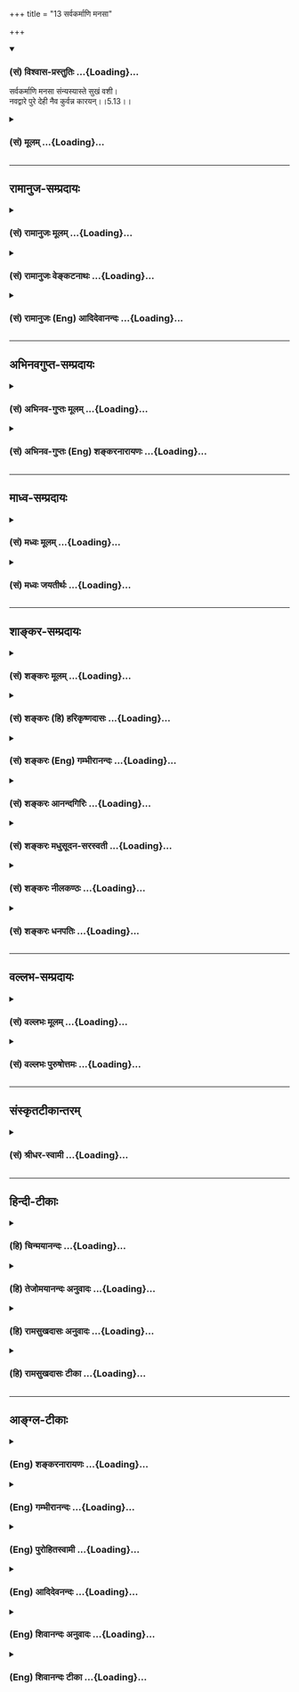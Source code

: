 +++
title = "13 सर्वकर्माणि मनसा"

+++
<div class="js_include" newlevelforh1="3" title="(सं) विश्वास-प्रस्तुतिः" unfilled url="/purANam/mahAbhAratam/06-bhIShma-parva/02-bhagavad-gItA-parva/saMskRtam/vishvAsa-prastutiH/05_karma-saMnyAsa-yogaH/13_sarvakarmANi_mana.md">
<details open><summary><h3>(सं) विश्वास-प्रस्तुतिः ...{Loading}...</h3></summary>

सर्वकर्माणि मनसा संन्यस्यास्ते सुखं वशी।  
नवद्वारे पुरे देही नैव कुर्वन्न कारयन्।।5.13।।
</details>
</div>
<div class="js_include collapsed" newlevelforh1="3" title="(सं) मूलम्" unfilled url="/purANam/mahAbhAratam/06-bhIShma-parva/02-bhagavad-gItA-parva/saMskRtam/mUlam/05_karma-saMnyAsa-yogaH/13_sarvakarmANi_mana.md">
<details><summary><h3>(सं) मूलम् ...{Loading}...</h3></summary>

सर्वकर्माणि मनसा संन्यस्यास्ते सुखं वशी।  
नवद्वारे पुरे देही नैव कुर्वन्न कारयन्।।5.13।।
</details>
</div>


_________________
## रामानुज-सम्प्रदायः
<div class="js_include collapsed" newlevelforh1="3" title="(सं) रामानुजः मूलम्" unfilled url="/purANam/mahAbhAratam/06-bhIShma-parva/02-bhagavad-gItA-parva/saMskRtam/rAmAnujaH/mUlam/05_karma-saMnyAsa-yogaH/13_sarvakarmANi_mana.md">
<details><summary><h3>(सं) रामानुजः मूलम् ...{Loading}...</h3></summary>

।।5.13।। आत्मनः प्राचीनकर्ममूलदेहसम्बन्धप्रयुक्तम् इदं कर्मणां कर्तृत्वं
न स्वरूपप्रयुक्तम् इति विवेकविषयेण **मनसा** सर्वाणि **कर्माणि नवद्वारे
पुरे सन्यस्य वशी देही** स्वयं देहाधिष्ठानप्रयत्नम् **अकुर्वन्** देहेन
**न एव कारयन् सुखम् आस्ते। साक्षाद् आत्मनः स्वाभाविकरूपम् आह**

</details>
</div>
<div class="js_include collapsed" newlevelforh1="3" title="(सं) रामानुजः वेङ्कटनाथः" unfilled url="/purANam/mahAbhAratam/06-bhIShma-parva/02-bhagavad-gItA-parva/saMskRtam/rAmAnujaH/venkaTanAthaH/05_karma-saMnyAsa-yogaH/13_sarvakarmANi_mana.md">
<details><summary><h3>(सं) रामानुजः वेङ्कटनाथः ...{Loading}...</h3></summary>

  
  
।।5.13।। नैव किञ्चित्करोमि इत्यादेःफले सक्तो निबध्यते 5।12 इत्यन्तस्य
सङ्कलितार्थमुत्तरश्लोकसङ्गत्यर्थमाह अत इति। अनन्तरश्लोकार्थमाहअथेति।
शरीराश्रितेन्द्रियप्राणेषु कर्तृत्वसन्न्यासाभिधानादनन्तरं तदाश्रये शरीर
एव कर्तृत्वसन्न्यास उच्यत इति सङ्गतिः। शरीर कर्तृत्वसन्न्यासं प्रति
करणतयोक्तस्य मनसः करणीभावानुगुणव्यापारं दर्शयितुंआत्मन इत्याद्युक्तम्।
नहि देवादिदेहसम्बन्धमात्रकृतं पुण्यपापकर्तृत्वं
तत्सम्बन्धमात्रस्याकर्मवश्येऽपि सद्भावात् अतःप्राचीनकर्ममूलेत्युक्तम्।
मुख्यैः सप्तभिरर्वाक् द्वाभ्यां चात्र नवद्वारता पुरमेकादशद्वारम्
कठो.2।5।1 इति श्रुतौ तु नाभिब्रह्मरन्ध्राभ्यां सहैकादशद्वारतोक्तिः। पुरे
सन्न्यस्येति पुरस्य सन्न्यसनक्रियाधिकरणत्वेनान्वयः प्रकृतानुपयुक्त इति
भावः। नवद्वारे पुरे इति
निर्देशःसावयवत्वनिरवयवत्वसच्छिद्रत्वनिश्छिद्रत्वपृथुत्वाणुत्वस्वतन्त्रत्वपरतन्त्रत्वनियन्तृत्वनियन्तव्यत्वादिभिर्देहात्मनो
विवेकस्य प्रदर्शनार्थः। स्वयमिति देहादिपारतन्त्र्यरहित इत्यर्थः यद्वा
परिशुद्धेन स्वेन रूपेणेति भावः। वशी अभिमानबलात्काराद्यविषय इत्यर्थः।
प्रयत्नाश्रयत्वशरीरस्पन्दनादिहेतुत्वयोरौपाधिकत्वात्नैव कुर्वन्
इत्याद्युक्तम्। सुखमास्ते कर्तृत्वाभिमानप्रयुक्तक्लेशादिरहित आस्त
इत्यर्थः। पुरमिव शरीरं पौरानिवेन्द्रियाणि सार्वभौममिव परमात्मानं
भृत्यमिव स्वात्मानं पश्यतो भवति हि स्वास्थ्यम्। देहात्मभ्रमे हि
पुरादिष्वासीनोऽहमिति मन्यते तन्निवृत्तौ च देह एव पुरस्थानीयो भवतीति
भावः।  
  

</details>
</div>
<div class="js_include collapsed" newlevelforh1="3" title="(सं) रामानुजः (Eng) आदिदेवानन्दः" unfilled url="/purANam/mahAbhAratam/06-bhIShma-parva/02-bhagavad-gItA-parva/saMskRtam/rAmAnujaH/english/AdidevAnandaH/05_karma-saMnyAsa-yogaH/13_sarvakarmANi_mana.md">
<details><summary><h3>(सं) रामानुजः (Eng) आदिदेवानन्दः ...{Loading}...</h3></summary>

5.13 The embodied self who is self-controlled, renounces all actions to
the city of nine gates, i.e., the body with its sensory and motor
functions which are nine in number. He discriminates that all actions
are due to conjunction of the self with the body which is rooted in
previous Karmas, and is not by Its own nature. \[It means that the self
merely rests in the body, without any identification with bodily
activities.\] Sri Krsna now teaches the natural condition of the self as
It is:

</details>
</div>


_________________
## अभिनवगुप्त-सम्प्रदायः
<div class="js_include collapsed" newlevelforh1="3" title="(सं) अभिनव-गुप्तः मूलम्" unfilled url="/purANam/mahAbhAratam/06-bhIShma-parva/02-bhagavad-gItA-parva/saMskRtam/abhinava-guptaH/mUlam/05_karma-saMnyAsa-yogaH/13_sarvakarmANi_mana.md">
<details><summary><h3>(सं) अभिनव-गुप्तः मूलम् ...{Loading}...</h3></summary>

।।5.13।। सर्वेति। यथा वेश्मान्तर्गतस्य पुंसो न गृहगतैर्जीर्णत्वादिभिः
योगः एवं मम चक्षुरादिच्छिद्रगवाक्षनवकालंकृतदेहगेहगतस्य न तद्धर्मयोगः।

</details>
</div>
<div class="js_include collapsed" newlevelforh1="3" title="(सं) अभिनव-गुप्तः (Eng) शङ्करनारायणः" unfilled url="/purANam/mahAbhAratam/06-bhIShma-parva/02-bhagavad-gItA-parva/saMskRtam/abhinava-guptaH/english/shankaranArAyaNaH/05_karma-saMnyAsa-yogaH/13_sarvakarmANi_mana.md">
<details><summary><h3>(सं) अभिनव-गुप्तः (Eng) शङ्करनारायणः ...{Loading}...</h3></summary>

5.13 Sarva - etc. \[He would view as\] : 'Just as for a person within a
house there is no connection with dilapidation etc., that are found in
the house, in the same way for me too residing in the body-house
beautified with nine windows in the form of openings like the eyes etc.,
there is no connection with its attributes.' For -

</details>
</div>


_________________
## माध्व-सम्प्रदायः
<div class="js_include collapsed" newlevelforh1="3" title="(सं) मध्वः मूलम्" unfilled url="/purANam/mahAbhAratam/06-bhIShma-parva/02-bhagavad-gItA-parva/saMskRtam/madhvaH/mUlam/05_karma-saMnyAsa-yogaH/13_sarvakarmANi_mana.md">
<details><summary><h3>(सं) मध्वः मूलम् ...{Loading}...</h3></summary>

।।5.13।। पुनः सन्न्यासशब्दार्थं स्पष्टयति सर्वकर्माणीति। मनसेति
विशेषणादभिमानत्यागः।

</details>
</div>
<div class="js_include collapsed" newlevelforh1="3" title="(सं) मध्वः जयतीर्थः" unfilled url="/purANam/mahAbhAratam/06-bhIShma-parva/02-bhagavad-gItA-parva/saMskRtam/madhvaH/jayatIrthaH/05_karma-saMnyAsa-yogaH/13_sarvakarmANi_mana.md">
<details><summary><h3>(सं) मध्वः जयतीर्थः ...{Loading}...</h3></summary>

।।5.13।। सर्वकर्माणि इत्यस्य स्वरूपेण कर्मत्यागोऽर्थ इति प्रतीतिनिवारणाय
प्रतिपाद्यमाह **पुनरि**ति। प्राक्कर्तृत्वाभिमानत्याग उक्तः इदानीं तु
कारयितृत्वाभिमानत्यागोऽपीति स्पष्टनम्। स्वरूपेण कर्मत्याग एवोच्यत
इत्येतन्निराचष्टे **मनसे**ति। अन्यथा तद्व्यर्थं स्यादिति भावः।

</details>
</div>


_________________
## शाङ्कर-सम्प्रदायः
<div class="js_include collapsed" newlevelforh1="3" title="(सं) शङ्करः मूलम्" unfilled url="/purANam/mahAbhAratam/06-bhIShma-parva/02-bhagavad-gItA-parva/saMskRtam/shankaraH/mUlam/05_karma-saMnyAsa-yogaH/13_sarvakarmANi_mana.md">
<details><summary><h3>(सं) शङ्करः मूलम् ...{Loading}...</h3></summary>

।।5.13।। सर्वाणि कर्माणि **सर्वकर्माणि संन्यस्य** परित्यज्य नित्यं
नैमित्तिकं काम्यं प्रतिषिद्धं च तानि सर्वाणि कर्माणि **मनसा**
विवेकबुद्ध्या कर्मादौ अकर्मसंदर्शनेन संत्यज्येत्यर्थः **आस्ते** तिष्ठति
**सुखम्।** त्यक्तवाङ्मनःकायचेष्टः निरायासः प्रसन्नचित्तः आत्मनः अन्यत्र
निवृत्तसर्वबाह्यप्रयोजनः इति सुखम् आस्ते इत्युच्यते। **वशी** जितेन्द्रिय
इत्यर्थः। क्व कथम् आस्ते इति आह **नवद्वारे पुरे।** सप्त शीर्षण्यानि
आत्मन उपलब्धिद्वाराणि अवाग् द्वे मूत्रपुरीषविसर्गार्थे तैः द्वारैः
नवद्वारं पुरम् उच्यते शरीरम् पुरमिव पुरम् आत्मैकस्वामिकम्
तदर्थप्रयोजनैश्च इन्द्रियमनोबुद्धिविषयैः अनेकफलविज्ञानस्य उत्पादकैः
पौरैरिव अधिष्ठितम्। तस्मिन् नवद्वारे पुरे देही सर्वं कर्म संन्यस्य आस्ते
किं विशेषणेन सर्वो हि देही संन्यासी असंन्यासी वा देहे एव आस्ते तत्र
अनर्थकं विशेषणमिति। उच्यते यस्तु अज्ञः देही
देहेन्द्रियसंघातमात्रात्मदर्शी स सर्वोऽपि गेहे भूमौ आसने वा आसे इति
मन्यते। न हि देहमात्रात्मदर्शिनः गेहे इव देहे आसे इति प्रत्ययः संभवति।
देहादिसंघातव्यतिरिक्तात्मदर्शिनस्तु देहे आसे इति प्रत्ययः उपपद्यते।
परकर्मणां च परस्मिन् आत्मनि अविद्यया अध्यारोपितानां विद्यया विवेकज्ञानेन
मनसा संन्यास उपपद्यते। उत्पन्नविवेकज्ञानस्य सर्वकर्मसंन्यासिनोऽपि गेहे
इव देहे एव नवद्वारे पुरे आसनम् प्रारब्धफलकर्मसंस्कारशेषानुवृत्त्या देह
एव विशेषविज्ञानोत्पत्तेः। देहे एव आस्ते इति अस्त्येव विशेषणफलम्
विद्वदविद्वत्प्रत्ययभेदापेक्षत्वात्।।  
  
यद्यपि कार्यकरणकर्माणि अविद्यया आत्मनि अध्यारोपितानि संन्यस्यास्ते
इत्युक्तम् तथापि आत्मसमवायि तु कर्तृत्वं कारयितृत्वं च स्यात् इति
आशङ्क्य आह **नैव कुर्वन्** स्वयम् **न** च कार्यकरणानि **कारयन्**
क्रियासु प्रवर्तयन्। किं यत् तत् कर्तृत्वं कारयितृत्वं च देहिनः
स्वात्मसमवायि सत् संन्यासात् न संभवति यथा गच्छतो गतिः
गमनव्यापारपरित्यागे न स्यात् तद्वत् किं वा स्वत एव आत्मनः न अस्ति इति
अत्र उच्यते न अस्ति आत्मनः स्वतः कर्तृत्वं कारयितृत्वं च। उक्तं हि
अविकार्योऽयमुच्यते (गीता 2.25) शरीरस्थोऽपि न करोति न लिप्यते (गीता
13.31) इति। ध्यायतीव लेलायतीव (बृ0 उ₀ 4.34) इति श्रुतेः।। किञ्च

</details>
</div>
<div class="js_include collapsed" newlevelforh1="3" title="(सं) शङ्करः (हि) हरिकृष्णदासः" unfilled url="/purANam/mahAbhAratam/06-bhIShma-parva/02-bhagavad-gItA-parva/saMskRtam/shankaraH/hindI/harikRShNadAsaH/05_karma-saMnyAsa-yogaH/13_sarvakarmANi_mana.md">
<details><summary><h3>(सं) शङ्करः (हि) हरिकृष्णदासः ...{Loading}...</h3></summary>

।।5.13।। परंतु जो यथार्थ ज्ञानी है वह ( वशी जितेन्द्रिय पुरुष ) समस्त
कर्मोंको मनसे छोड़कर अर्थात् नित्य नैमित्तिक काम्य और निषिद्ध इन सब
कर्मोंको कर्मादिमें अकर्मदर्शनरूप विवेकबुद्धिके द्वारा त्यागकर सुखपूर्वक
स्थित हो जाता है। मन वाणी और शरीरकी चेष्टाको छोड़कर परिश्रमरहित
प्रसन्नचित्त और आत्मासे अतिरिक्त अन्य सब बाह्य प्रयोजनोंसे निवृत्त हुआ (
वह ) सुखपूर्वक स्थित होता है ऐसे कहा जाता है। वशी जितेन्द्रिय पुरुष कहाँ
और कैसे रहता है सो कहते हैं नौ द्वारवाले पुरमें रहता है। अभिप्राय यह कि
दो कान दो नेत्र दो नासिका और एक मुख शब्दादि विषयोंको उपलब्ध करनेके ये
सात द्वार शरीरके ऊपरी भागमें हैं और मलमूत्रका त्याग करनेके लिये दो
नीचेके अङ्गमें हैं इन नौ द्वारोंवाला शरीर पुर कहलाता है। शरीर भी एक
पुरकी भाँति पुर है जिसका स्वामी आत्मा है उस आत्माके लिये ही जिनके सब
प्रयोजन हैं एवं जो अनेक फल और विज्ञानके उत्पादक हैं उन इन्द्रिय मन
बुद्धि और विषयरूप पुरवासियोंसे जो युक्त है उस नौ द्वारवाले पुरमें देही
सब कर्मोंको छोड़कर रहता है। पू₀ इस विशेषणसे क्या सिद्ध हुआ संन्यासी हो
चाहे असंन्यासी सभी जीव शरीरमें ही रहते हैं। इस स्थलमें विशेषण देना
व्यर्थ है। उ₀ जो अज्ञानी जीव शरीर और इन्द्रियोंके संघातमात्रको आत्मा
माननेवाले हैं। वे सब घरमें भूमिपर या आसनपर बैठता हूँ ऐसे ही माना करते
हैं क्योंकि देहमात्रमें आत्मबुद्धियुक्त अज्ञानियोंको घरकी भाँति शरीरमें
रहता हूँ यह ज्ञान होना सम्भव नहीं। परंतु देहादिसंघातसे आत्मा भिन्न है
ऐसा जाननेवाले विवेकीको मैं शरीरमें रहता हूँ यह प्रतीति हो सकती है। तथा
निर्लेप आत्मामें अविद्यासे आरोपित जो परकीय ( देहइन्द्रियादिके ) कर्म हैं
उनका विवेकविज्ञानरूप विद्याद्वारा मनसे संन्यास होना भी सम्भव है। जिससे
विवेकविज्ञान उत्पन्न हो गया है ऐसे सर्वकर्मसंन्यासीका भी घरमें रहनेकी
भाँति नौ द्वारवाले शरीररूप पुरमें रहना प्रारब्धकर्मोंके अवशिष्ट
संस्कारोंकी अनुवृत्तिसे बन सकता है क्योंकि शरीरमें ही प्रारब्धफलभोगका
विशेष ज्ञान होना सम्भव है। अतः ज्ञानी और अज्ञानीकी प्रतीतिके भेदकी
अपेक्षासे देहे एव आस्ते इस विशेषणका फल अवश्य ही है। यद्यपि कार्य करण और
कर्म जो अविद्यासे आत्मामें आरोपित हैं उन्हें छोड़कर रहता है ऐसा कहा है
तथापि आत्मासे नित्य सम्बन्ध रखनेवाले कर्तापन और करानेकी प्रेरकता ये
दोनों भाव तो उस ( आत्मा ) में रहेंगे ही। इस शङ्कापर कहते हैं स्वयं न
करता हुआ और शरीरइन्द्रियादिसे न करवाता हुआ अर्थात् उनको कर्मोंमें
प्रवृत्त न करता हुआ ( रहता है )। पू₀ जैसे गमन करनेवालेकी गति गमनरूप
व्यापारका त्याग करनेसे नहीं रहती वैसे ही आत्मामें जो कर्तृत्व और
कारयितृत्व हैं वह क्या आत्माके नित्य सम्बन्धी होते हुए ही संन्याससे नहीं
रहते अथवा स्वभावसे ही आत्मामें नहीं हैं उ₀ आत्मामें कर्तृत्व और
कारयितृत्व स्वभावसे ही नहीं हैं क्योंकि यह आत्मा विकाररहित कहा जाता है।
हे कौन्तेय यह आत्मा शरीरमें स्थित हुआ भी न करता है और न लिप्त होता है।
ऐसा कह चुके हैं एवं ध्यान करता हुआसा क्रिया करता हुआसा। इस श्रुतिसे भी
यही सिद्ध होता है।

</details>
</div>
<div class="js_include collapsed" newlevelforh1="3" title="(सं) शङ्करः (Eng) गम्भीरानन्दः" unfilled url="/purANam/mahAbhAratam/06-bhIShma-parva/02-bhagavad-gItA-parva/saMskRtam/shankaraH/english/gambhIrAnandaH/05_karma-saMnyAsa-yogaH/13_sarvakarmANi_mana.md">
<details><summary><h3>(सं) शङ्करः (Eng) गम्भीरानन्दः ...{Loading}...</h3></summary>

5.13 Aste, he continues; sukham, happily; sannyasya, having given up;
sarva-karmani, all actions-nitya, naimittika, kamya and nisiddha
(prohibited actions); \[See note on p. 128.-Tr.\] manasa, mentally,
through discriminating wisdom-i.e. having given up (all actions) by
seeing inaction in action, etc. Freed from the activities of speech,
mind and body, effortles, placid in mind, and devoid of all external
wants which are different from the Self, he continues happily. This is
what has been said. Where and how does the vasi, man of self-control,
i.e. one who has his organs under control, remain; This is being
answered: Nava-dvare pure, in the town with nine gates, of which seven
\[Two ears, two eyes nostrils, and mouth.\] are in the head for one's
own experiences, and two are below for urination and defecation. As
possessed of those gates, it is called the 'town with nine gates'. Being
like a town, the body is called a town with the Self as its only master.
And it is inhabited by the organs, mind, intellect and objects, like
citizens, as it were, which serve its needs and which are productive of
many results and experience. Renouncing all actions, the dehi, embodied
one, resides in that town with nine gates. Objection: What is the need
of this specification; For all embodied beings, be they monks or not,
reside in bodies to be sure! That being so, the specification is
needless. The answer is: The embodied one, however, who is
unenlightened, who perceives merely the aggregate of the body and organs
as the Self, he, in his totality, thinks, 'I am in a house, on the
ground, or on the seat.' For one who experiences the body alone as the
Self, there can certainly be no such conviction as, 'I am in the body,
like one's being in a house.' But, for one who realizes the Self as
distinct from the aggregate of body etc. it becomes reasonable to have
the conviction, 'I am in the bdoy. It is reasonable that as a result of
knowledge in the form of discriminating wisdom, there can be a mental
renunciation of the actions of others, which have been ignorantly
superimposed on the supreme Self. Even in the case of one in whom has
arisen discriminating wisdom and who has renounced all actions, there
can be, like staying in a house, the continuance in the body itself-the
town with nine gates-as a conseence of the persistence of the remnants
of the results of past actions which have started bearing fruit, because
the awareness of being distinct (from the body) arises while one is in
the body itself. Form the point of veiw of the difference between the
convictions of the enlightened and the unenlightened persons, the
alifying words, 'He continues in the body itself', do have a purpose to
serve. Although it has been stated that one continues (in the body) by
relinishing actions of the body and organs ignorantly superimposed on
the Self, still there may be the apprehesion that direct or indirect
agentship inheres in the Self. Anticipating this, the Lord says: na eva
kurvan, without himself doing anything at all; and na karayan, not
causing (others) to do, (not) inducing the body and organs to activity.
Objection: Is it that the direct or indirect agentship of the embodied
one inheres in the Self and ceases to be after renunciation, as the
movement of a traveller ceases with the stoppage of his movement; Or, is
it that they do not exist owing to the very nature of the Self; As to
this, the answer is: The Self by Its nature has neither direct nor
indirect agentship. For it was stated, 'It is said that৷৷.This (Self) is
unchangeable' (2.25). 'O son of Kunti, although existing in the body, It
does not act, nor is It affected' (13.31). And it is also stated in the
Upanisad, 'It seems to meditate, as it were; It seems to move, as it
were' (Br. 4.3.7).

</details>
</div>
<div class="js_include collapsed" newlevelforh1="3" title="(सं) शङ्करः आनन्दगिरिः" unfilled url="/purANam/mahAbhAratam/06-bhIShma-parva/02-bhagavad-gItA-parva/saMskRtam/shankaraH/AnandagiriH/05_karma-saMnyAsa-yogaH/13_sarvakarmANi_mana.md">
<details><summary><h3>(सं) शङ्करः आनन्दगिरिः ...{Loading}...</h3></summary>

।।5.13।। तर्हि फले सक्तिं त्यक्त्वा सर्वैरपि कर्तव्यमिति कर्मसंन्यासस्य
निरवकाशत्वमित्याशङ्क्याऽविदुषः सकाशाद्विदुषो विशेषं दर्शयति
**यस्त्विति।** सर्वकर्मपरित्यागे प्राप्तं मरणं व्यावर्तयति **आस्त इति।**
वृत्तिं लभमानोऽपि शरीरतापेनाध्यात्मिकादिना तप्यमानस्तिष्ठतीति
चेन्नेत्याह **सुखमिति।** कार्यकरणसंघातपारवश्यं पर्युदस्यति **वशीति।**
आसनस्यापेक्षितमधिकरणं निर्दिशति **नवेति।** देहसंबन्धाभिमानाभासवत्त्वमाह
**देहीति।** मनसा सर्वकर्मसंन्यासेऽपि लोकसंग्रहार्थं बहिः सर्वं कर्म
कर्तव्यमिति प्राप्तं प्रत्याह **नैवेति।** तान्येव सर्वाणि कर्माणि
परित्याज्यानि विशिनष्टि **नित्यमिति।** तेषां परित्यागे हेतुमाह तानीति।
यदुक्तं सुखमास्त इति तदुपपादयति **त्यक्तेति।** जितेन्द्रियत्वं
कायवशीकारस्याप्युपलक्षणम् द्वे श्रोत्रे द्वे चक्षुषी द्वे नासिके
वागेकेति सप्त शीर्षण्यानि शिरोगतानि शब्दाद्युपलब्धिद्वाराणि। अथापि कथं
नवद्वारत्वमधोगताभ्यां पायूपस्थाभ्यां सहेत्याह **अर्वागिति।** शरीरस्य
पुरसाम्यं स्वामिना पौरैश्चाधिष्ठितत्वेन दर्शयति **आमेत्यादिना।** यद्यपि
देहे जीवनत्वाद्देहसंबन्धाभिमानाभासवानवतिष्ठते तथापि प्रवासीव परगेहे
तत्पूजापरिभवादिभिरप्रहृष्यन्नविषीदन्व्यामोहादिरहितश्च तिष्ठतीति मत्वाह
**तस्मिन्निति।** विशेषणमाक्षिपति **किमिति।** तदनुपपत्तिमेव दर्शयति
**सर्वो हीति।** सर्वसाधारणे देहावस्थाने संन्यस्य देहे तिष्ठति विद्वानिति
विशेषणमकिंचित्करमिति फलितमाह **तत्रेति।** विशेषणफलं दर्शयन्नुत्तरमाह
**उच्यत इति।** किमविवेकिनं प्रति विशेषणानर्थक्यं चोद्यते किं वा विवेकिनं
प्रतीति विकल्प्याद्यमङ्गीकरोति **यस्त्विति।** अज्ञत्वं देहित्वेहेतुः।
तदेव देहित्वं स्फुटयति **देहेति।** संघातात्मदर्शिनोऽपि देहे
स्थितिप्रतिभासः स्यादिति चेन्नेत्याह **नहीति।** द्वितीयं दूषयति
**देहादीति।** गृहादिषु देहस्यावस्थानेनात्मावस्थानभ्रमव्यावृत्त्यर्थं
देहे विद्वानास्त इति विशेषणमुपपद्यते विवेकवतो
देहेऽवस्थानप्रतिभाससंभवादित्यर्थः। ननु विवेकिनो देहावस्थानप्रतिभानेऽपि
वाङ्मनोदेहव्यापारात्मनां कर्मणां तस्मिन्प्रसङ्गाभावात्तत्त्यागेन
कुतस्तस्य देहेऽवस्थानमुच्यते तत्राह **परकर्मणां चेति।** ननु विवेकिनो
दिगाद्यनवच्छिन्नबाह्याभ्यन्तराविक्रियब्रह्मात्मतां मन्यमानस्य कुतो
देहेऽवस्थानमास्थातुं शक्यते तत्राह **उत्पन्नेति।** तत्र हेतुमाह
**प्रारब्धेति।** यदि प्रारब्धफलं धर्माधर्मात्मकं कर्म तस्योपभुक्तस्य
शेषादनुपभुक्ताद्देहादिसंस्कारोऽनुवर्तते तदनुवृत्त्या च तत्रैव देहे
विशेषविज्ञानमवस्थानविषयमुपपद्यतेऽतो विवेकवतः संन्यासिनो
देहेऽवस्थानव्यपदेशः संभवतीत्यर्थः। अविद्वत्प्रत्ययापेक्षया
विशेषणासंभवेऽपि विद्वत्प्रत्ययापेक्षया विशेषणमर्थवदित्युपसंहरति **देह
एवेति।** देहे स्वावस्थानविषयो
विद्वत्प्रत्ययस्तदविषयश्चाविद्वत्प्रत्ययस्तयोरेवं भेदे
विद्वत्प्रत्ययापेक्षया विशेषणमर्थवदित्युपसंहरन्नेव हेतुं विशदयति
**विद्वदिति।** आरोपितकर्तृत्वाद्यभावेऽपि स्वगतकर्तृत्वादि
दुर्वारमित्याशङ्कामनूद्य दूषयति **यद्यपीत्यादिना।** क्रियासु
प्रवर्तयन्नास्त इति पूर्वेण संबन्धः। पूर्वस्यापि शतुरेवमेव संबन्धः।
कर्तृत्वं कारयितृत्वं चात्मनो नेत्यत्र विचारयति **किमिति।** यत्कर्तृत्वं
कारयितृत्वं च तत्किं देहिनः स्वात्मसमवायि सदेव संन्यासान्न भवतीत्युच्यते
यथा गच्छतो देवदत्तस्य स्वगतैव गतिस्तत्स्थित्या त्यागान्न भवत्यथ वा
स्वारस्येन कर्तृत्वं कारयितृत्वं चात्मनो नास्तीति वक्तव्यमाद्ये
सक्रियत्वं द्वितीये कूटस्थत्वमित्यर्थः। द्वितीयं पक्षमाश्रित्योत्तरमाह
**अत्रेति।** उक्तेऽर्थे वाक्योपक्रममनुकूलयति **उक्तं हीति।** तत्रैव
वाक्यशेषमपि संवादयति **शरीरस्थोऽपीति।** स्मृत्युक्तेऽर्थे श्रुतिमपि
दर्शयति **ध्यायतीवेति।** उपाधिगतैव सर्वा विक्रिया नात्मनि
स्वतोऽस्तीत्यर्थः।

</details>
</div>
<div class="js_include collapsed" newlevelforh1="3" title="(सं) शङ्करः मधुसूदन-सरस्वती" unfilled url="/purANam/mahAbhAratam/06-bhIShma-parva/02-bhagavad-gItA-parva/saMskRtam/shankaraH/madhusUdana-sarasvatI/05_karma-saMnyAsa-yogaH/13_sarvakarmANi_mana.md">
<details><summary><h3>(सं) शङ्करः मधुसूदन-सरस्वती ...{Loading}...</h3></summary>

।।5.13।। अशुद्धचित्तस्य केवलात्संन्यासात्कर्मयोगः श्रेयानिति पूर्वोक्तं
प्रपञ्च्याधुना शुद्धचित्तस्य सर्वकर्मसंन्यास एव श्रेयानित्याह नित्यं
नैमित्तिकं काम्यं प्रतिषिद्धं चेति सर्वाणि कर्माणि मनसाकर्मण्यकर्म यः
पश्येत् इत्यत्रोक्तेनाकर्त्रात्मस्वरूपसम्यग्दर्शनेन संन्यस्य परित्यज्य
प्रारब्धकर्मवशादास्ते तिष्ठत्येव। किं दुःखेन नेत्याह सुखमनायासेन
आयासहेतुकायवाङ्मनोव्यापारशून्यत्वात्। कायवाङ्मनांसि स्वच्छन्दानि कुतो न
व्याप्रियन्ते तत्राह वशी स्ववशीकृतकार्यकरणसंघातः। क्वास्ते। नवद्वारे
पुरे। द्वे श्रोत्रे द्वे चक्षुषी द्वे नासिके वागेकेति शिरसि सप्त द्वे
पायूपस्थाख्ये अध इति नवद्वारविशिष्टे देहे। देही देहभिन्नात्मदर्शी
प्रवासीव
परगेहेतत्पूजापरिभवादिभिरप्रहृष्यन्नविषीदन्नहंकारममकारशून्यस्तिष्ठति।
अज्ञो हि देहतादात्म्याभिमानाद्देह एव नतु देही। सच
देहाधिकरणमेवात्मनोऽधिकरणं मन्यमानो गृहे भूमावासने वाहमास इत्यभिमन्यते
नतु देहेऽहमास इति भेददर्शनाभावात्। संघातव्यतिरिक्तात्मदर्शी तु
सर्वकर्मसंन्यासी भेददर्शनाद्देहेऽहमास इति प्रतिपद्यते। अतएव
देहादिव्यापाराणामविद्ययात्मन्यक्रिये समारोपितानां विद्यया बाधएव
सर्वकर्मसंन्यास इत्युच्यते। एतस्मादेवाज्ञवैलक्षण्याद्युक्तं विशेषणं
नवद्वारे पुर आस्त इति। ननु देहादिव्यापाराणामात्मन्यारोपितानां
नौव्यापाराणां तीरस्थवृक्ष इव विद्यया बाधेऽपि स्वव्यापारेणात्मनः
कर्तृत्वं देहादिव्यापारेषु कारयितृत्वं च स्यादिति नेत्याह नैव कुर्वन्न
कारयन् आस्त इति संबन्धः।

</details>
</div>
<div class="js_include collapsed" newlevelforh1="3" title="(सं) शङ्करः नीलकण्ठः" unfilled url="/purANam/mahAbhAratam/06-bhIShma-parva/02-bhagavad-gItA-parva/saMskRtam/shankaraH/nIlakaNThaH/05_karma-saMnyAsa-yogaH/13_sarvakarmANi_mana.md">
<details><summary><h3>(सं) शङ्करः नीलकण्ठः ...{Loading}...</h3></summary>

।।5.13।। एवमविद्वान्फलासक्त्यनासक्तिवशात्कर्मभिर्बध्यते न बध्यते
चेत्युक्तम् विद्वांस्तु तद्विपरीत इत्याह **सर्वकर्माणीति।** वशी
जितचित्तः समाधिस्थो योगी नवद्वारे नवैव पञ्चज्ञानेन्द्रियाणि षष्ठः
प्राणस्तेनैव तत्प्रवर्त्यानां कर्मेन्द्रियाणां संग्रहः।
बुद्ध्यहंकारचित्तानीति नव। एतानि द्वाराणीव पुरपतेर्जीवस्य भोगार्थं
विषयप्रवेशस्थानानि यस्मिन्नवद्वारे शरीराख्ये पुरे
विचित्रवासनाकल्पितानन्तविषयवति अनेकैः कर्मसचिवैरधिष्ठिते
सुखदुःखादिनानापण्यवति मनसा सर्वद्वारोद्धाटनकुञ्चिकया सह सर्वाणि कर्माणि
पुरपतिरिव राजकार्याणि संन्यस्य सुखं निर्विकल्पसंविन्मात्ररूपेणास्ते।
कर्माणि क्षेत्रस्यैव धर्मो नत्वात्मन इति क्षेत्रे त्यक्तुं शक्यान्येव।
तथाच श्रुतिःशरीरे पाप्मनो हित्वा इति। यत्र सुहार्दः सुकृतो मदन्ते विहाय
रोगं तन्वा्ँस्वायाम् इति च। देही सन् देहाभिमानकाले।
व्युत्थानेऽपीत्यर्थः। तदापि नैव कुर्वन्नास्ते नापि कारयन्नास्ते
राजेवामात्येषु निहितभारः। समाधौ क्षेत्रेण सहात्मनः संबन्धाभावदर्शनात्।
यद्वा नवद्वाराणि चक्षुःश्रोत्रनासाबिलद्वन्द्वानि षट् सप्तमं मुखं अधस्तने
द्वे इति। अस्मिन्पक्षे इन्द्रियाणि परिचारका बुद्धिरमात्योऽहंकारो युवराज
इत्यादिकमूह्यम्। विदुषः कर्मसंबन्ध एव नास्ति दूरे तत्फलासक्त्यनासक्ती
इति भावः।

</details>
</div>
<div class="js_include collapsed" newlevelforh1="3" title="(सं) शङ्करः धनपतिः" unfilled url="/purANam/mahAbhAratam/06-bhIShma-parva/02-bhagavad-gItA-parva/saMskRtam/shankaraH/dhanapatiH/05_karma-saMnyAsa-yogaH/13_sarvakarmANi_mana.md">
<details><summary><h3>(सं) शङ्करः धनपतिः ...{Loading}...</h3></summary>

।।5.13।। एवमशुद्धचित्तस्याविदुषः संन्यासात्कर्मयोगो विशिष्यत
इत्युपपादितम्। शुद्धचित्तः परमार्थदर्शी कथमास्त इत्यपेक्षायामाह
**सर्वेति।** सर्वाणि नित्यं नैमित्तिकं काम्यं प्रतिषिद्धं चेति तानि
कर्माणि मनसा विवेकबुद्य्धा कर्मादावकर्मदर्शनेन संत्यज्य सुखमास्ते
दुःखहेतुसर्वव्यापारोपरभात्। यतः वशी जितेन्द्रियः। क्व आस्त इत्यत आह।
नवद्वारे पुरे। द्वे श्रोत्रे नेत्रे नासिके मुखं चेति सप्त शिरसि अवाक्
द्वे मूत्रपुरीषविसर्गार्थे। एवं नवद्वारयुक्ते पुरे नगरस्थानीये
आत्मेकस्वामिके इन्द्रियाणि परिचारकाः बुद्धिरमात्योऽहंकारो युवराजो
मनःशिल्पीत्येवंरुपैरिन्द्रियादिभिः पौरेरधिष्ठिते आस्ते। यतो देही
देहाद्य्वतिरिक्तात्मदर्शी। यस्त्वज्ञः सतु देहात्मदर्शी गेहादावास्तेऽतो
युक्तं विशेषणम्। यद्यप्येवं तथाप्यात्मसमवायित्वेन कर्तृत्वकारयितृत्वे
तस्य स्यातामित्यत आह। नैव कुर्वन्स्वयं न च कारयन् कार्यकरणानि क्रियासु
प्रवर्तयन्नास्त इति संबन्धः। यत्तु वशी विवेकवैराग्यसंपन्नो नवद्वारे पुरे
मानुषे शरीरे सुखमास्त इति संबन्धः। यद्यपि नवद्वारं श्वमार्जारादिशरीरमपि
भवति तथापि वशिशब्दसंयोगान्मानुषमिति लभ्यते। सुखमिति क्रियाविशेषणम्।
अनेनान्तःकरणस्य हर्षशोकादयः परिणामा निराकृताः। वशीत्यत्र वैराग्योक्त्या
रागाद्यपरपर्यायकामतदवस्थाविशेषक्रोधरूपावन्तःकरणपरिणामौ वारितौ।
विवेकोक्त्या चाहंकारतन्निबन्धनममकाराध्यासौ चिन्तनात्मकचित्तपरिणामं च
निराकृत्य विशुद्धचिदाकारतया बुद्धेरवस्थानमुक्तम्। ततश्च
विशुद्धचिदाकारबुद्धिपरिणाम एव निष्कृष्टो वशिशब्देनोक्तः। किं कृत्वेत्यत
आह। मनसा सह सर्वकर्माणि संन्यस्य त्यागेन ज्ञानमप्युपलक्ष्यते। ततश्च
संन्यस्यात्मानं ज्ञात्वा सुखमास्त इति ज्ञेयम्। वशिनं विशिनष्टि
**अदेहीति।** देहो लिङ्गशरीरं तद्रहितः। अयमाशयः षोडशकलात्मा हि पुरुषः।
तत्र भूतेन्द्रियप्राणाः प्रवर्त्याः। प्रवर्तकमन्तःकरणम्। तच्च
बुद्धिसंकल्पकतया। सर्वो हि बुद्य्धा निश्चित्य मनसा संकल्प्य प्रवर्तते।
तत्र मनस्त्यागेन विज्ञानकर्मत्यागः संभवतीति क्वेदानीं लिङ्गदेहः। नहि
शिरसि च्छिन्ने कबन्धो देहतां प्रतिपद्यते इति मनसेत्युक्तम्। बुद्धिस्तु
सर्वाकारपरित्यागेन चिन्मात्र उपसंक्रान्ताहंकारदीनां तु कथापि
विवेकेनोमन्मूलितेतीतरे व्याचख्युः। तत्रेदं वक्तव्यम् वशिशब्दयोगं विनापि
सर्वकर्माणीत्यादेर्योगात् प्रकरणाच्च मानुषशरीरमेवोपलभ्यते। सर्वकर्माणि
संन्यस्येत्यनेन निषिद्धादिमननरुपमानसकर्मत्यागे मनस्त्यागसिद्य्धा
त्यागकरणस्यापेक्षितत्वेन च सहशब्दध्याहृत्य पृथङ्यनस्त्यागवर्तनमसंगतम्।
किंच विवेकयुक्तमेव मनस्त्यागोऽतो विवेकयुक्तेन मनसा सर्वकर्माणि
संन्यस्येत्येव युक्तम्। एतेन वशिशब्देन विवेकवैराग्ययुक्तत्ववर्णनं
प्रत्युक्तम्। वशिशब्दस्य स्वतन्त्रवाचि त्वेन जितेन्द्रियत्वप्रतीत्या
इतरोक्तार्थस्यार्थिकार्थत्वात्। यदप्यदेही लिङ्गशरीररहित इति तदपि न।
भेदबोधकेनिप्रत्येन देहादितरात्मदर्शीति वर्णनस्यैव नवद्वारे पुरे आस्ते
इत्यस्य योगेन स्वारसिकत्वेन प्रश्लेषेण क्लिष्टकल्पनाया अन्याय्यत्वात्।
इमामेवारुचिं मनसि निधाय
पक्षान्तरस्यैतद्य्वाख्यानकर्तृभिर्दर्शितत्वाच्चेति दिक्। यदप्यन्ते वशी
जितचित्तः। समाधिस्थो योगी नवद्वारे नवैव पञ्च ज्ञानेन्द्रियाणि षष्ठः
प्राणस्तेनैव तत्प्रवर्त्यानां कर्मेन्द्रियाणां संग्रहः।
बुद्य्धहंकारचित्तानीति नवैतानि द्वाराणीव पुरपतेर्जीवस्य भोगार्थं
विषयप्रवेशस्थानानि यस्मिन्नवद्वारे पुरे शरीराख्ये
विचित्रवासनाकल्पितानन्तविषयवति अनेकैः कर्मसचिवैरधिष्ठिते
सुखदुःखादिनानापण्यवति मनसा सर्वद्वारेद्धाटनकुञ्चिकया सह सर्वाणि कर्माणि
पुरपतिरिव राज्यकार्याणि संन्यस्य सुखं निर्विकल्पसंविन्मात्ररुपेणास्ते
इति तदपि असङ्गतमेव। चित्तस्य वृत्तिनिरोधरुपजयापेक्षया
वस्त्रादित्यागवदितरत्यागाप्रसिद्य्धा मनसा सहेति सहशब्दाध्याहारेण
वर्णनस्य पुनरुक्तिग्रस्तत्वात्। मृतशरीरस्य पुरस्य सत्त्वेऽपि
परोक्तद्वाराणामभावेन नवद्वाराणि यस्मिन्नित्युक्तेरनुचितत्वात्।
निर्विकल्पसमाधिस्थस्य भोगप्राप्तिद्वाराणां लयादहं देहाद्भिन्न
इत्येतावन्मात्रभानस्याप्यभावात्। नवद्वारे पुरे आस्ते इत्यस्य
वैयर्थ्यापत्तेश्चेतिदिक्।

</details>
</div>


_________________
## वल्लभ-सम्प्रदायः
<div class="js_include collapsed" newlevelforh1="3" title="(सं) वल्लभः मूलम्" unfilled url="/purANam/mahAbhAratam/06-bhIShma-parva/02-bhagavad-gItA-parva/saMskRtam/vallabhaH/mUlam/05_karma-saMnyAsa-yogaH/13_sarvakarmANi_mana.md">
<details><summary><h3>(सं) वल्लभः मूलम् ...{Loading}...</h3></summary>

।।5.13।। अतो योगे मनसैव कर्मत्यागः बाह्यतः कर्म करणं चाभिप्रेतम् अन्यथा
मिथ्याचार इति तत्त्वं स्पष्टयति सर्वकर्माणीति। योगे समभूतेन मनसा
सन्न्यस्यास्ते सुखं यथा भवति तथा स्वयं नैव कुर्वन्मनसा त्यागात्
इन्द्रियैरपि न कारयन्निति साङ्ख्याद्भेदोऽपि सूचितः।

</details>
</div>
<div class="js_include collapsed" newlevelforh1="3" title="(सं) वल्लभः पुरुषोत्तमः" unfilled url="/purANam/mahAbhAratam/06-bhIShma-parva/02-bhagavad-gItA-parva/saMskRtam/vallabhaH/puruShottamaH/05_karma-saMnyAsa-yogaH/13_sarvakarmANi_mana.md">
<details><summary><h3>(सं) वल्लभः पुरुषोत्तमः ...{Loading}...</h3></summary>

  
  
।।5.13।। एवं भगवद्भक्तो भगवदाज्ञया कर्म कुर्वन् सुखमाप्नोति अयुक्तस्तु
फलाशया कर्म कुर्वन् बद्धो भवतीत्युक्तं तत्र अभक्तस्य सर्वकर्मत्याग
एवोत्तम इत्यर्जुनमनस्याभासं प्राप्य त्यागेऽपि भक्तानामेव सुखं
नेतरेषामित्याह सर्वकर्माणीति। वशी भगवद्वशे स्थितः सर्वकर्माणि सन्नयस्य
त्यक्त्वा नवद्वारे पुरे श्रवणादिकरणसमर्थे देहे देही भगवदर्थं
देहाभिमानवान् सुखमास्ते तिष्ठति। मनसा नैव कुर्वन् स्वार्थाहङ्काराभावान्न
किञ्चित्कुर्वन्। न वा ममताभावादन्ये**भ्यः৷৷৷৷৷৷৷৷.** परोपकार उपदेशादिना
कारयन् सुखमास्त इति भावः।  
  

</details>
</div>


_________________
## संस्कृतटीकान्तरम्
<div class="js_include collapsed" newlevelforh1="3" title="(सं) श्रीधर-स्वामी" unfilled url="/purANam/mahAbhAratam/06-bhIShma-parva/02-bhagavad-gItA-parva/saMskRtam/shrIdhara-svAmI/05_karma-saMnyAsa-yogaH/13_sarvakarmANi_mana.md">
<details><summary><h3>(सं) श्रीधर-स्वामी ...{Loading}...</h3></summary>

।।5.13।। एवं तावच्चित्तशुद्धिशून्यस्य संन्यासात्कर्मयोगो विशिष्यत
इत्येतत्प्रपञ्चितम्। इदानीं शुद्धचित्तस्य संन्यासः श्रेष्ठ इत्याह
**सर्वकर्माणीति।** वशी यतचित्तः। सर्वाणि कर्माणि विक्षेपकाणि मनसा
विवेकयुक्तेन संन्यस्य सुखं यथा भवत्येवं ज्ञाननिष्ठः सन्नास्ते। क्वास्त
इत्यत आह। नवद्वारे नेत्रे नासिके कर्णौ मुखं चेति सप्त शिरोगतानि अधोगते
द्वे पायूपस्थरूपे इत्येवं नव द्वाराणि यस्मिंस्तस्मिन्पुरे
पुरवदहंभावशून्ये देहे देही अवतिष्ठते। अहंकाराभावादेव स्वयं तेन देहेन नैव
कुर्वन्ममकाराभावाच्च न कारयन्नित्यविशुद्धचित्ताद्ध्यावृत्तिरुक्ता।
अविशुद्धचित्तो हि संन्यस्य पुनः करोति कारयति च। नत्वयं तथा। अतः सुखमास्त
इत्यर्थः।

</details>
</div>


_________________
## हिन्दी-टीकाः
<div class="js_include collapsed" newlevelforh1="3" title="(हि) चिन्मयानन्दः" unfilled url="/purANam/mahAbhAratam/06-bhIShma-parva/02-bhagavad-gItA-parva/hindI/chinmayAnandaH/05_karma-saMnyAsa-yogaH/13_sarvakarmANi_mana.md">
<details><summary><h3>(हि) चिन्मयानन्दः ...{Loading}...</h3></summary>

।।5.13।। जगत् से पलायन करना संन्यास नहीं है। मिथ्या धारणाओं एवं
अविवेकपूर्ण आसक्तियों का त्याग ही वास्तविक संन्यास है। जिस पुरुष की
सम्पूर्ण इन्द्रियाँ एवं मन की प्रवृत्तियाँ स्वयं के वश में हैं और जिसके
कर्म अहंकार और स्वार्थ से रहित होते हैं उसे ही अनिर्वचनीय आनन्द परम
संतोष प्राप्त होता है। तब वह सुखपूर्वक शरीर रूपी नवद्वार नगरी में निवास
करता है। नवद्वारयुक्त नगरी का रूपक उपनिषदों में प्रसिद्ध है। शरीर को उस
नगरी के समान माना गया है जो प्राचीन काल में किलों की प्राचीर के अन्दर
बसायी गयी होता थी। इस शरीर रूपी नगरी के नवद्वार हैं दो आँखें दो नासिका
छिद्र दो कान मुँह जननेन्द्रिय तथा गुदेन्द्रिय। इस शरीर में जीवन व्यापार
सुचारु रूप से चलने के लिए इनमें से समस्त अथवा अधिकांश द्वारों का होना
आवश्यक है। जैसे एक राजा किले में रहकर अपने मंत्रियों द्वारा शासन करता है
तब उसकी परिस्थिति मात्र से अधिकारीगण प्रेरणाशक्ति और अनुमति प्राप्त कर
अपनाअपना कार्य करते है इसी प्रकार चैतन्य आत्मा स्वयं अकर्ता रहते हुये भी
उसके केवल सान्निध्य से समस्त ज्ञानेन्द्रयाँ एवं कर्मेन्द्रियां
स्वव्यापार मे व्यस्त रहती हैं। इस प्रसिद्ध रूपक का प्रयोग करते हुए
श्रीकृष्ण कहते हैं कि संयमी एवं तत्त्वदर्शी पुरुष शरीर में सुख से रहते
हुए उपाधियों के कार्य देखता रहता है परन्तु स्वयं न कर्म करता है और न
उपाधियों से करवाता है। और

</details>
</div>
<div class="js_include collapsed" newlevelforh1="3" title="(हि) तेजोमयानन्दः अनुवादः" unfilled url="/purANam/mahAbhAratam/06-bhIShma-parva/02-bhagavad-gItA-parva/hindI/tejomayAnandaH/anuvAdaH/05_karma-saMnyAsa-yogaH/13_sarvakarmANi_mana.md">
<details><summary><h3>(हि) तेजोमयानन्दः अनुवादः ...{Loading}...</h3></summary>

।।5.13।। सब कर्मों का मन से संन्यास करके संयमी पुरुष नवद्वार वाली शरीर
रूप नगरी में सुख से रहता हुआ न कर्म करता है और न करवाता है।।

</details>
</div>
<div class="js_include collapsed" newlevelforh1="3" title="(हि) रामसुखदासः अनुवादः" unfilled url="/purANam/mahAbhAratam/06-bhIShma-parva/02-bhagavad-gItA-parva/hindI/rAmasukhadAsaH/anuvAdaH/05_karma-saMnyAsa-yogaH/13_sarvakarmANi_mana.md">
<details><summary><h3>(हि) रामसुखदासः अनुवादः ...{Loading}...</h3></summary>

।।5.13।। जिसकी इन्द्रियाँ और मन वशमें हैं, ऐसा देहधारी पुरुष नौ
द्वारोंवाले शरीररूपी पुरमें सम्पूर्ण कर्मोंका विवेकपूर्वक मनसे त्याग
करके निःसन्देह न करता हुआ और न करवाता हुआ सुखपूर्वक (अपने स्वरूपमें)
स्थित रहता है।

</details>
</div>
<div class="js_include collapsed" newlevelforh1="3" title="(हि) रामसुखदासः टीका" unfilled url="/purANam/mahAbhAratam/06-bhIShma-parva/02-bhagavad-gItA-parva/hindI/rAmasukhadAsaH/TIkA/05_karma-saMnyAsa-yogaH/13_sarvakarmANi_mana.md">
<details><summary><h3>(हि) रामसुखदासः टीका ...{Loading}...</h3></summary>

5.13।।***व्याख्या--*'वशी देही'--**इन्द्रियाँ, मन, बुद्धि आदिमें
ममता-आसक्ति होनेसे ही ये मनुष्यपर अपना अधिकार जमाते हैं। ममता-आसक्ति न
रहनेपर ये स्वतः अपने वशमें रहते हैं। साङ्ख्ययोगीकी इन्द्रियाँ, मन, बुद्धि
आदिमें ममता-आसक्ति न रहनेसे ये सर्वथा उसके वशमें रहते हैं। इसलिये यहाँ
उसे **'वशी'** कहा गया है।  
  
जबतक किसी भी मनुष्यका प्रकृतिके कार्य (शरीर, इन्द्रियों आदि) के साथ
किञ्चिन्मात्र भी कोई प्रयोजन रहता है, तबतक वह प्रकृतिके 'अवश' अर्थात्
वशीभूत रहता है--**'कार्यते ह्यवशः कर्म सर्वः प्रकृतिजैर्गुणैः'** (गीता
3। 5)। प्रकृति सदैव क्रियाशील रहती है। अतः प्रकृतिसे सम्बन्ध बना रहनेके
कारण मनुष्य कर्मरहित हो ही नहीं सकता। परन्तु प्रकृतिके कार्य स्थूल,
सूक्ष्म और कारण--तीनों शरीरोंसे ममता-आसक्तिपूर्वक कोई सम्बन्ध न होनेसे
साङ्ख्ययोगी उनकी क्रियाओंका कर्ता नहीं बनता। यद्यपि साङ्ख्ययोगीका शरीरके
साथ किञ्चिन्मात्र भी सम्बन्ध नहीं होता, तथापि लोगोंकी दृष्टिमें वह
शरीरधारी ही दीखता है। इसलिये उसे **'देही'**कहा गया है।

</details>
</div>


_________________
## आङ्ग्ल-टीकाः
<div class="js_include collapsed" newlevelforh1="3" title="(Eng) शङ्करनारायणः" unfilled url="/purANam/mahAbhAratam/06-bhIShma-parva/02-bhagavad-gItA-parva/english/shankaranArAyaNaH/05_karma-saMnyAsa-yogaH/13_sarvakarmANi_mana.md">
<details><summary><h3>(Eng) शङ्करनारायणः ...{Loading}...</h3></summary>

5.13. Having renounced all actions by mind, a man of self-control,
dwells happily in his body, a nine-win-dowed mansion, neither
performing, nor causing others to perform \[actions\].

</details>
</div>
<div class="js_include collapsed" newlevelforh1="3" title="(Eng) गम्भीरानन्दः" unfilled url="/purANam/mahAbhAratam/06-bhIShma-parva/02-bhagavad-gItA-parva/english/gambhIrAnandaH/05_karma-saMnyAsa-yogaH/13_sarvakarmANi_mana.md">
<details><summary><h3>(Eng) गम्भीरानन्दः ...{Loading}...</h3></summary>

5.13 The embodied man of self-control, having given up all actions
mentally, continues happily in the town of nine gates, without doing or
causing (others) to do anything at all.

</details>
</div>
<div class="js_include collapsed" newlevelforh1="3" title="(Eng) पुरोहितस्वामी" unfilled url="/purANam/mahAbhAratam/06-bhIShma-parva/02-bhagavad-gItA-parva/english/purohitasvAmI/05_karma-saMnyAsa-yogaH/13_sarvakarmANi_mana.md">
<details><summary><h3>(Eng) पुरोहितस्वामी ...{Loading}...</h3></summary>

5.13 Mentally renouncing all actions, the self-controlled soul enjoys
bliss in this body, the city of the nine gates, neither doing anything
himself nor causing anything to be done.

</details>
</div>
<div class="js_include collapsed" newlevelforh1="3" title="(Eng) आदिदेवनन्दः" unfilled url="/purANam/mahAbhAratam/06-bhIShma-parva/02-bhagavad-gItA-parva/english/AdidevanandaH/05_karma-saMnyAsa-yogaH/13_sarvakarmANi_mana.md">
<details><summary><h3>(Eng) आदिदेवनन्दः ...{Loading}...</h3></summary>

5.13 The embodied self, mentally resigning all actions as belonging to
the city of nine gates (i.e., the body) and becoming self-controlled,
dwells happily, neither himself acting nor causing the body to act.

</details>
</div>
<div class="js_include collapsed" newlevelforh1="3" title="(Eng) शिवानन्दः अनुवादः" unfilled url="/purANam/mahAbhAratam/06-bhIShma-parva/02-bhagavad-gItA-parva/english/shivAnandaH/anuvAdaH/05_karma-saMnyAsa-yogaH/13_sarvakarmANi_mana.md">
<details><summary><h3>(Eng) शिवानन्दः अनुवादः ...{Loading}...</h3></summary>

5.13 Mentally renouncing all actions and self-controlled, the embodied
one rests happily in the nine-gated city, neither acting nor causing
others (body and senses) to act.

</details>
</div>
<div class="js_include collapsed" newlevelforh1="3" title="(Eng) शिवानन्दः टीका" unfilled url="/purANam/mahAbhAratam/06-bhIShma-parva/02-bhagavad-gItA-parva/english/shivAnandaH/TIkA/05_karma-saMnyAsa-yogaH/13_sarvakarmANi_mana.md">
<details><summary><h3>(Eng) शिवानन्दः टीका ...{Loading}...</h3></summary>

5.13 सर्वकर्माणि all actions; मनसा by the mind; संन्यस्य having
renounced; आस्ते rests; सुखम् happily; वशी the selfcontrolled; नवद्वारे
in the ninegated; पुरे in the city; देही the embodied; न not; एव even;
कुर्वन् acting; न not; कारयन् causing to act.Commentary All actions --
(1) Nitya Karmas These are obligatory duties. Their performance does not
produce any merit but their nonperformance produces demerit.
Sandhyavandana; etc.; belong to this category.(2) Naimittika Karmas
These Karmas are performed on the occurrence of some special events such
as the birth of a son; eclipse; etc.(3) Kamya Karmas These are optional.
They are intended for the attainment of some special ends (for getting
rain; son; etc.)(4) Nishiddha Karmas These are forbidden actions such as
theft; drinking liour; etc.(5) Prayaschitta Karmas Actions performed to
neutralise the effects of evil actions or sins.The man who has
controlled the senses renounces all actions by discrimination; by seeing
inaction in action and rests happily in this body of nine openings (the
ninegated city); because he is free from cares; worries; anxieties and
fear and his mind is ite calm and he enjoys the supreme peace of the
Eternal. In this ninegated city the Self is the king. The senses; the
mind; the subconscious mind; and the intellect are the inhabitants or
subjects.The ignorant wordly man says; I am resting in the easychair.
The man of wisdom who has realised that the Self is distinct from the
body which is a product of the five elements; says; I am resting in this
body. (Cf.XVIII.17;50)

</details>
</div>
